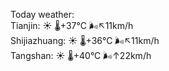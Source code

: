 Today weather:  
Tianjin: ☀️   🌡️+37°C 🌬️↖11km/h  
Shijiazhuang: ☀️   🌡️+36°C 🌬️↖11km/h  
Tangshan: ☀️   🌡️+40°C 🌬️↑22km/h  
